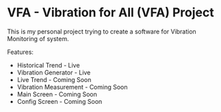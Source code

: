 # VFA - Vibration for All (VFA) Project
This is my personal project trying to create a software for Vibration Monitoring of system.

Features:
- Historical Trend - Live
- Vibration Generator - Live
- Live Trend - Coming Soon
- Vibration Measurement - Coming Soon
- Main Screen - Coming Soon
- Config Screen - Coming Soon

